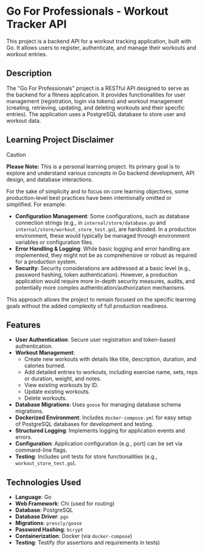 # Go For Professionals - Workout Tracker API

This project is a backend API for a workout tracking application, built with Go. It allows users to register, authenticate, and manage their workouts and workout entries.

## Description

The "Go For Professionals" project is a RESTful API designed to serve as the backend for a fitness application. It provides functionalities for user management (registration, login via tokens) and workout management (creating, retrieving, updating, and deleting workouts and their specific entries). The application uses a PostgreSQL database to store user and workout data.

## Learning Project Disclaimer

> [!CAUTION]
> **Please Note:**
> This is a personal learning project. Its primary goal is to explore and understand various concepts in Go backend development, API design, and database interactions.

For the sake of simplicity and to focus on core learning objectives, some production-level best practices have been intentionally omitted or simplified. For example:

- **Configuration Management**: Some configurations, such as database connection strings (e.g., in `internal/store/database.go` and `internal/store/workout_store_test.go`), are hardcoded. In a production environment, these would typically be managed through environment variables or configuration files.
- **Error Handling & Logging**: While basic logging and error handling are implemented, they might not be as comprehensive or robust as required for a production system.
- **Security**: Security considerations are addressed at a basic level (e.g., password hashing, token authentication). However, a production application would require more in-depth security measures, audits, and potentially more complex authentication/authorization mechanisms.

This approach allows the project to remain focused on the specific learning goals without the added complexity of full production readiness.

## Features

- **User Authentication**: Secure user registration and token-based authentication.
- **Workout Management**:
  - Create new workouts with details like title, description, duration, and calories burned.
  - Add detailed entries to workouts, including exercise name, sets, reps or duration, weight, and notes.
  - View existing workouts by ID.
  - Update existing workouts.
  - Delete workouts.
- **Database Migrations**: Uses `goose` for managing database schema migrations.
- **Dockerized Environment**: Includes `docker-compose.yml` for easy setup of PostgreSQL databases for development and testing.
- **Structured Logging**: Implements logging for application events and errors.
- **Configuration**: Application configuration (e.g., port) can be set via command-line flags.
- **Testing**: Includes unit tests for store functionalities (e.g., `workout_store_test.go`).

## Technologies Used

- **Language**: Go
- **Web Framework**: Chi (used for routing)
- **Database**: PostgreSQL
- **Database Driver**: `pgx`
- **Migrations**: `pressly/goose`
- **Password Hashing**: `bcrypt`
- **Containerization**: Docker (via `docker-compose`)
- **Testing**: Testify (for assertions and requirements in tests)
